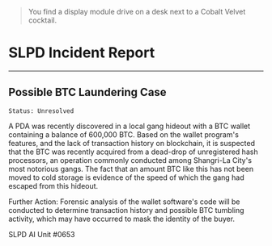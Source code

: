>You find a display module drive on a desk next to a Cobalt Velvet cocktail.








# SLPD Incident Report

---




##  Possible BTC Laundering Case 




```
Status: Unresolved 
```

A PDA was recently discovered in a local gang hideout with a BTC wallet containing a balance of 600,000 BTC. Based on the wallet program's features, and the lack of transaction history on blockchain, it is suspected that the BTC was recently acquired from a dead-drop of unregistered hash processors, an operation commonly conducted among Shangri-La City's most notorious gangs. The fact that an amount BTC like this has not been moved to cold storage is evidence of the speed of which the gang had escaped from this hideout.






Further Action: Forensic analysis of the wallet software's code will be conducted to determine transaction history and possible BTC tumbling activity, which may have occurred to mask the identity of the buyer. 







SLPD AI Unit #0653

